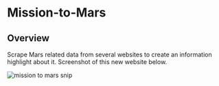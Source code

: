 # Mission-to-Mars

## Overview
Scrape Mars related data from several websites to create an information highlight about it. Screenshot of this new website below.

![mission to mars snip](https://user-images.githubusercontent.com/85248189/132140127-8420a13e-fbb3-4f64-8e46-bf18ed202a6e.PNG)
